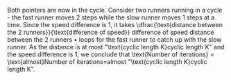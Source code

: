 Both pointers are now in the cycle. Consider two runners running in a cycle - the fast runner moves 2 steps while the slow runner moves 1 steps at a time. Since the speed difference is 1, it takes \dfrac{\text{distance between the 2 runners}}{\text{difference of speed}}
difference of speed
distance between the 2 runners
•
loops for the fast runner to catch up with the slow runner. As the distance is at most "\text{cyclic length K}cyclic length K" and the speed difference is 1, we conclude that
\text{Number of iterations} = \text{almost}Number of iterations=almost "\text{cyclic length K}cyclic length K".